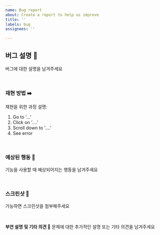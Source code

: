 ```yaml
---
name: Bug report
about: Create a report to help us improve
title: ''
labels: bug
assignees: ''

---
```


## 버그 설명 🐞
버그에 대한 설명을 남겨주세요

<br />

### 재현 방법 ➡️
재현을 위한 과정 설명:

1. Go to '...'
2. Click on '....'
3. Scroll down to '....'
4. See error

<br />

### 예상된 행동 👀
기능을 사용할 때 예상되어지는 행동을 남겨주세요

<br />

### 스크린샷 📸
가능하면 스크린샷을 첨부해주세요

<br />

**부연 설명 및 기타 의견 🙊**
문제에 대한 추가적인 설명 또는 기타 의견을 남겨주세요
